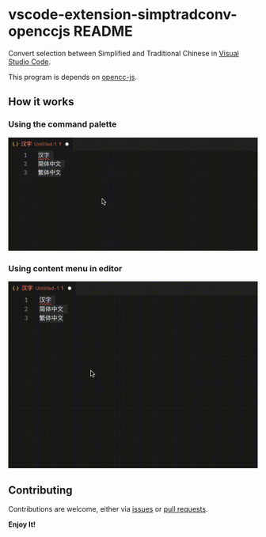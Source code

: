 # vscode-extension-simptradconv-openccjs README

Convert selection between Simplified and Traditional Chinese in [Visual Studio Code](https://github.com/Microsoft/vscode). 

This program is depends on [opencc-js](https://github.com/nk2028/opencc-js).

## How it works

### Using the command palette
![Command palette](https://github.com/jaquesyang/vscode-extension-simptradconv-openccjs/raw/master/static/command.gif)

### Using content menu in editor
![content menu](https://github.com/jaquesyang/vscode-extension-simptradconv-openccjs/raw/master/static/menu.gif)

## Contributing
Contributions are welcome, either via [issues](https://github.com/jaquesyang/vscode-extension-simptradconv-openccjs/issues/new) or [pull requests](https://github.com/jaquesyang/vscode-extension-simptradconv-openccjs/compare).

**Enjoy It!**

